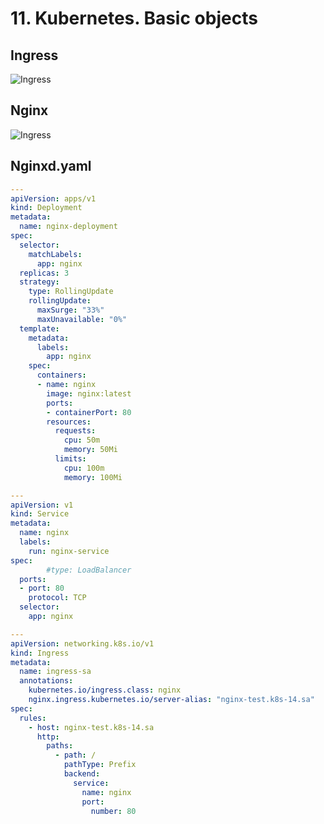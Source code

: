 # 11. Kubernetes. Basic objects

## Ingress

![Ingress](https://github.com/Anton50013/sa.it-academy.by/blob/md-sa2-23-23/Anton_Negovora/11.K8s.Objects.Part.1/k9s.png)

## Nginx

![Ingress](https://github.com/Anton50013/sa.it-academy.by/blob/md-sa2-23-23/Anton_Negovora/11.K8s.Objects.Part.1/nginx-test.png)

## Nginxd.yaml

```yaml
---
apiVersion: apps/v1
kind: Deployment
metadata:
  name: nginx-deployment
spec:
  selector:
    matchLabels:
      app: nginx
  replicas: 3
  strategy:
    type: RollingUpdate
    rollingUpdate:
      maxSurge: "33%"
      maxUnavailable: "0%"
  template:
    metadata:
      labels:
        app: nginx
    spec:
      containers:
      - name: nginx
        image: nginx:latest
        ports:
        - containerPort: 80
        resources:
          requests:
            cpu: 50m
            memory: 50Mi
          limits:
            cpu: 100m
            memory: 100Mi

---
apiVersion: v1
kind: Service
metadata:
  name: nginx
  labels:
    run: nginx-service
spec:
        #type: LoadBalancer
  ports:
  - port: 80
    protocol: TCP
  selector:
    app: nginx

---
apiVersion: networking.k8s.io/v1
kind: Ingress
metadata:
  name: ingress-sa
  annotations:
    kubernetes.io/ingress.class: nginx
    nginx.ingress.kubernetes.io/server-alias: "nginx-test.k8s-14.sa"
spec:
  rules:
    - host: nginx-test.k8s-14.sa
      http:
        paths:
          - path: /
            pathType: Prefix
            backend:
              service:
                name: nginx
                port:
                  number: 80
```
